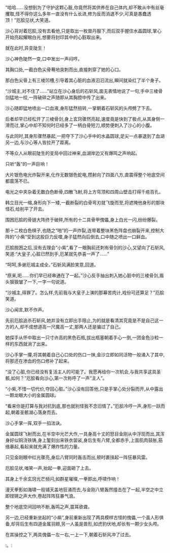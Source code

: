 
“哈哈……没想到为了守护这颗心脏,你竟然将其供养在自己体内,却不敢从中有丝毫攫取,怪不得你这么多年一直没有什么长进,修为反而消退不少,可真是愚蠢透顶！”厄脍见状,大笑道。

沙心背对着厄脍,没有去看他,只是取出一枚兽丹服下,而后双手握住水晶圆球,掌心开始亮起耀眼白光,想要将封印其中的心脏取出来。

就在此时,异变陡生！

沙心神色陡然一变,口中发出一声闷哼。

其胸口处,一截白色尖骨蓦地突刺而出,直接刺穿了她的心口。

那白色尖骨上有三棱凹槽,引导着其心脏的血液汩汩流出,瞬间就染红了半个身子。

“沙城主,对不住了……”站立在沙心身后的石斩风,面无表情地说了一句,手中三棱骨剑猛地一绞,一阵破碎之声随即从其胸腔中传了出来。

沙心随即猛地喷出一口血液,身形猛然扭转,一掌朝着石斩风的头颅劈了下去。

后者却早已经松开了三棱骨剑,身上玄窍骤然亮起,速度竟是快到了极点,从其身侧一滑而过,掌心中却不知何时已经多了一柄白骨短刀,顺势便刺入了沙心的小腹。

与此同时,其身形骤然暴起,一把夺下了沙心手中的水晶圆球,足尖一点暴退到了血湖另一边,与沙心等人皆拉开了距离。

不等众人从眼前陡生的变局中回过神来,血湖岸边又有爆鸣之声响起。

只听“轰”的一声巨响！

大片银色电光炸裂开来,化作无数银色蛇电,攒射向了四面八方,直震得整个地底空间都震荡不已。

电光之中夹杂着无数白色断骨,四散飞射,将上方穹顶和四周山壁击打得千疮百孔。

韩立目光一缩,身形向下一矮,一截断裂的白骨弯刃就飞旋而至,将遮掩他身形的那块怪石,给削平了开去。

围困厄脍的骨链大阵终于破碎,所有的十二具骨甲傀儡,身上白光一闪,纷纷爆裂。

那十二枚白色棋子,也随之“啪”的一声炸裂,连带着整块黑色阵盘也崩裂开来,控制大阵的“小紫”受到这股巨力反噬,身子猛然向后倒去,口中随之喷出一口鲜血。

厄脍脱困之后,没有去理会“小紫”,看了一眼胸前还刺有骨剑的沙心,又望向了石斩风,笑道:“大皇子,心脏已然到手,厄某就先恭喜一声了……”

“呵呵,多谢厄城主成全。”石斩风满脸笑意,回道。

“原来,呃……你们早已经串通在了一起。”沙心反手抽出刺入她心脏中的三棱骨剑,眉头狠狠皱了一下,一字一句说道。

“沙城主,得罪了。怎么样,先前我与大皇子上演的那幕苦肉计,戏份可还算足？”厄脍笑道。

沙心闻言,默不作声。

先前厄脍追杀石斩风,她并没有立即出手阻止,为的就是看清其究竟是不是自己这一方的人,却不成想道高一尺魔高一丈,那两人还是骗过了自己。

她探手从怀中取出一只寸许高的黑色石瓶,拔出瓶塞朝着手心一倒,一团金色沙粒一样的东西就淌了出来。

沙心手掌一攥,将其朝着自己心口处的伤口一抹,金沙立即如同活物一般涌入了其中,将那还在渗血的伤口修补了起来。

“没了心脏,你已经没有复活主人的可能了。我愿再给你一次机会,与我共享这具圣骸,如何？”厄脍看向沙心,第一次称呼了一声“主人”。

“小紫,不惜一切代价,夺回心脏。”沙心没有回答他,只是手掌心处分裂而开,从中露出一颗龙眼大小的金属圆球。

“看来你是打算与我对抗到底,那也就别怪我不念旧情了。”厄脍冷哼一声,身形一跃而起,朝着圣骸湖心落身而去。

沙心手掌一挥,双手一掐法诀。

金属圆球飞射而出,在半空中光芒大作,一具身高十丈的怒目金刚从中浮现而出,其浑身好似铜浇铁铸,身上錾刻出来铁衣袈裟,身后生有八臂,全都赤手,上面肌肉鼓胀,筋络暴起,看起来就充满了爆炸性的力量。

只见金刚眼中红光骤亮,身后八臂同时轰击而出,顿时裹挟起一阵狂暴风雷。

厄脍见状,嗤笑一声,抬起一拳,迎面砸了上去。

其身上千余玄窍光芒频闪,如群星璀璨,一拳即出,呼啸作响！

漫天拳影如海啸一般铺天盖地狂涌而去,与金刚八臂轰然撞击在了一起,半空之中立即铿锵之声大作,卷起阵阵狂暴气浪。

整个地底空间回响不断,轰鸣之声,震耳欲聋。

另一边,已经重新坐起的“小紫”,身前重新出现了两具模样古怪的傀儡,一个虽人形俱备,却背后生有四道金属羽翅,另一人虽是兽形,如虎豹伏地,却长有一颗少女头颅。

在其操控之下,两具傀儡一左一右,一上一下,朝着石斩风冲了过去。

:。: